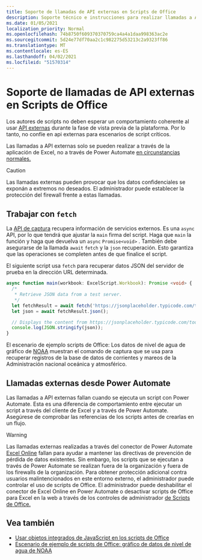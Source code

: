 ```yaml
---
title: Soporte de llamadas de API externas en Scripts de Office
description: Soporte técnico e instrucciones para realizar llamadas a API externas en un script de Office.
ms.date: 01/05/2021
localization_priority: Normal
ms.openlocfilehash: 74b8750f609370370759ca4a4a1daa998363ac2e
ms.sourcegitcommit: 5d24e77df70aa2c1c982275d53213c2a9323ff86
ms.translationtype: MT
ms.contentlocale: es-ES
ms.lasthandoff: 04/02/2021
ms.locfileid: "51570314"
---
```

# <a name="external-api-call-support-in-office-scripts"></a>Soporte de llamadas de API externas en Scripts de Office

Los autores de scripts no deben esperar un comportamiento coherente al usar [API externas](https://developer.mozilla.org/docs/Web/API) durante la fase de vista previa de la plataforma. Por lo tanto, no confíe en api externas para escenarios de script críticos.

Las llamadas a API externas solo se pueden realizar a través de la aplicación de Excel, no a través de Power Automate [en circunstancias normales.](#external-calls-from-power-automate)

> [!CAUTION]
> Las llamadas externas pueden provocar que los datos confidenciales se exponán a extremos no deseados. El administrador puede establecer la protección del firewall frente a estas llamadas.

## <a name="working-with-fetch"></a>Trabajar con `fetch`

La [API de captura](https://developer.mozilla.org/docs/Web/API/Fetch_API) recupera información de servicios externos. Es una `async` API, por lo que tendrá que ajustar la `main` firma del script. Haga que `main` la función y haga que devuelva un `async` `Promise<void>` . También debe asegurarse de la llamada `await` `fetch` y la `json` recuperación. Esto garantiza que las operaciones se completen antes de que finalice el script.

El siguiente script usa `fetch` para recuperar datos JSON del servidor de prueba en la dirección URL determinada.

```TypeScript
async function main(workbook: ExcelScript.Workbook): Promise <void> {
  /* 
   * Retrieve JSON data from a test server.
   */
  let fetchResult = await fetch('https://jsonplaceholder.typicode.com/todos/1');
  let json = await fetchResult.json();

  // Displays the content from https://jsonplaceholder.typicode.com/todos/1
  console.log(JSON.stringify(json));
}
```

El escenario de ejemplo scripts de Office: Los datos de nivel de agua de gráfico de [NOAA](../resources/scenarios/noaa-data-fetch.md) muestran el comando de captura que se usa para recuperar registros de la base de datos de corrientes y mareos de la Administración nacional oceánica y atmosférico.

## <a name="external-calls-from-power-automate"></a>Llamadas externas desde Power Automate

Las llamadas a API externas fallan cuando se ejecuta un script con Power Automate. Esta es una diferencia de comportamiento entre ejecutar un script a través del cliente de Excel y a través de Power Automate. Asegúrese de comprobar las referencias de los scripts antes de crearlas en un flujo.

> [!WARNING]
> Las llamadas externas realizadas a través del conector de Power Automate [Excel Online](/connectors/excelonlinebusiness) fallan para ayudar a mantener las directivas de prevención de pérdida de datos existentes. Sin embargo, los scripts que se ejecutan a través de Power Automate se realizan fuera de la organización y fuera de los firewalls de la organización. Para obtener protección adicional contra usuarios malintencionados en este entorno externo, el administrador puede controlar el uso de scripts de Office. El administrador puede deshabilitar el conector de Excel Online en Power Automate o desactivar scripts de Office para Excel en la web a través de los controles de administrador [de Scripts de Office.](/microsoft-365/admin/manage/manage-office-scripts-settings)

## <a name="see-also"></a>Vea también

- [Usar objetos integrados de JavaScript en los scripts de Office](javascript-objects.md)
- [Escenario de ejemplo de scripts de Office: gráfico de datos de nivel de agua de NOAA](../resources/scenarios/noaa-data-fetch.md)
